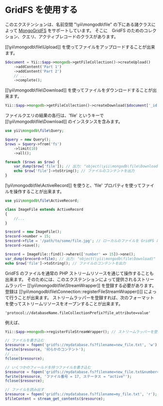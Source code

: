 GridFS を使用する
=================

このエクステンションは、名前空間 "\yii\mongodb\file" の下にある諸クラスによって [MongoGridFS](https://docs.mongodb.com/manual/core/gridfs/) をサポートしています。
そこに　GridFS のためのコレクション、クエリ、アクティブレコードのクラスがあります。

[[\yii\mongodb\file\Upload]] を使ってファイルをアップロードすることが出来ます。

```php
$document = Yii::$app->mongodb->getFileCollection()->createUpload()
    ->addContent('Part 1')
    ->addContent('Part 2')
    // ...
    ->complete();
```

[[\yii\mongodb\file\Download]] を使ってファイルをダウンロードすることが出来ます。

```php
Yii::$app->mongodb->getFileCollection()->createDownload($document['_id'])->toFile('/path/to/file.dat');
```

ファイルクエリの結果の各行は、'file' というキーで [[\yii\mongodb\file\Download]] のインスタンスを含みます。

```php
use yii\mongodb\file\Query;

$query = new Query();
$rows = $query->from('fs')
    ->limit(10)
    ->all();

foreach ($rows as $row) {
    var_dump($row['file']); // 出力: "object(\yii\mongodb\file\Download)"
    echo $row['file']->toString(); // ファイルのコンテントを出力
}
```

[\yii\mongodb\file\ActiveRecord]] を使うと、'file' プロパティを使ってファイルを操作することが出来ます。

```php
use yii\mongodb\file\ActiveRecord;

class ImageFile extends ActiveRecord
{
    //...
}

$record = new ImageFile();
$record->number = 15;
$record->file = '/path/to/some/file.jpg'; // ローカルのファイルを GridFS にアップロード
$record->save();

$record = ImageFile::find()->where(['number' => 15])->one();
var_dump($record->file); // 出力: "object(\yii\mongodb\file\Download)"
echo $row['file']->toString(); // ファイルのコンテントを出力
```

GridFS のファイルを通常の PHP ストリームリソースを通じて操作することも出来ます。
そのためには、このエクステンションによって提供されるストリームラッパー [[\yii\mongodb\file\StreamWrapper]] を登録する必要があります。
登録は [[\yii\mongodb\file\Connection::registerFileStreamWrapper()]] によって行うことが出来ます。
ストリームラッパーを登録すれば、次のフォーマットを使ってストリームリソースをオープンすることが出来ます。

```
'protocol://databaseName.fileCollectionPrefix?file_attribute=value'
```

例えば、

```php
Yii::$app->mongodb->registerFileStreamWrapper(); // ストリームラッパーを登録

// ファイルを書き込む
$resource = fopen('gridfs://mydatabase.fs?filename=new_file.txt', 'w');
fwrite($resource, '何らかのコンテント');
// ...
fclose($resource);

// いくつかのフィールドを持つファイルを書き込む
$resource = fopen('gridfs://mydatabase.fs?filename=new_file.txt&number=17&status=active', 'w');
fwrite($resource, 'ファイル番号 = 17, ステータス = "active"');
fclose($resource);

// ファイルを読み出す
$resource = fopen('gridfs://mydatabase.fs?filename=my_file.txt', 'r');
$fileContent = stream_get_contents($resource);
```
